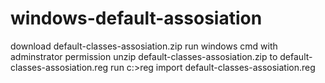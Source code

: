 # windows-default-assosiation 

download default-classes-assosiation.zip 
run windows cmd with adminstrator  permission 
unzip default-classes-assosiation.zip  to  default-classes-assosiation.reg
run c:\>reg import default-classes-assosiation.reg
